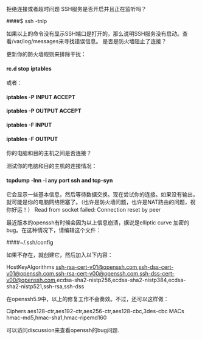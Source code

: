 拒绝连接或者超时问题
SSH服务是否开启并且正在监听吗？

####$ ssh -tnlp

如果以上的命令没有显示SSH端口是打开的，那么说明SSH服务没有启动。查看/var/log/messages来寻找错误信息。
是否是防火墙阻止了连接？

更新你的防火墙规则来排除干扰：

#### rc.d stop iptables

或者：

#### iptables -P INPUT ACCEPT
#### iptables -P OUTPUT ACCEPT
#### iptables -F INPUT
#### iptables -F OUTPUT

你的电脑和目的主机之间是否连接？

测试你的电脑和目的主机的连接情况：

#### tcpdump -lnn -i any port ssh and tcp-syn

它会显示一些基本信息，然后等待数据交换。现在尝试你的连接。如果没有输出，就可能是你的电脑网络阻塞了。（也许是防火墙问题，也许是NAT路由的问题，祝你好运！）
Read from socket failed: Connection reset by peer

最近版本的openssh有时候会因为以上信息崩溃，据说是elliptic curve 加密的bug。在这种情况下，请编辑这个文件：

####~/.ssh/config

如果不存在，就创建它，然后加入以下内容：

HostKeyAlgorithms ssh-rsa-cert-v01@openssh.com,ssh-dss-cert-v01@openssh.com,ssh-rsa-cert-v00@openssh.com,ssh-dss-cert-v00@openssh.com,ecdsa-sha2-nistp256,ecdsa-sha2-nistp384,ecdsa-sha2-nistp521,ssh-rsa,ssh-dss

在openssh5.9中，以上的修复工作不会奏效。不过，还可以这样做：

Ciphers aes128-ctr,aes192-ctr,aes256-ctr,aes128-cbc,3des-cbc 
MACs hmac-md5,hmac-sha1,hmac-ripemd160

可以访问discussion来查看openssh的bug问题. 
